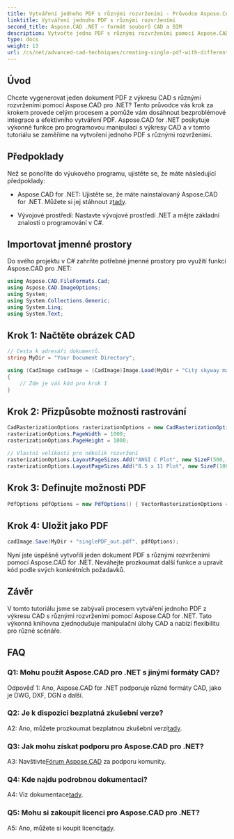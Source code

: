 ```yaml
---
title: Vytváření jednoho PDF s různými rozvrženími - Průvodce Aspose.CAD
linktitle: Vytváření jednoho PDF s různými rozvrženími
second_title: Aspose.CAD .NET – formát souborů CAD a BIM
description: Vytvořte jedno PDF s různými rozvrženími pomocí Aspose.CAD for .NET. Postupujte podle našeho podrobného průvodce pro bezproblémovou integraci a efektivní generování PDF.
type: docs
weight: 13
url: /cs/net/advanced-cad-techniques/creating-single-pdf-with-different-layouts/
---
```

## Úvod

Chcete vygenerovat jeden dokument PDF z výkresu CAD s různými rozvrženími pomocí Aspose.CAD pro .NET? Tento průvodce vás krok za krokem provede celým procesem a pomůže vám dosáhnout bezproblémové integrace a efektivního vytváření PDF. Aspose.CAD for .NET poskytuje výkonné funkce pro programovou manipulaci s výkresy CAD a v tomto tutoriálu se zaměříme na vytvoření jednoho PDF s různými rozvrženími.

## Předpoklady

Než se ponoříte do výukového programu, ujistěte se, že máte následující předpoklady:

-  Aspose.CAD for .NET: Ujistěte se, že máte nainstalovaný Aspose.CAD for .NET. Můžete si jej stáhnout z[tady](https://releases.aspose.com/cad/net/).

- Vývojové prostředí: Nastavte vývojové prostředí .NET a mějte základní znalosti o programování v C#.

## Importovat jmenné prostory

Do svého projektu v C# zahrňte potřebné jmenné prostory pro využití funkcí Aspose.CAD pro .NET:

```csharp
using Aspose.CAD.FileFormats.Cad;
using Aspose.CAD.ImageOptions;
using System;
using System.Collections.Generic;
using System.Linq;
using System.Text;
```

## Krok 1: Načtěte obrázek CAD

```csharp
// Cesta k adresáři dokumentů.
string MyDir = "Your Document Directory";

using (CadImage cadImage = (CadImage)Image.Load(MyDir + "City skyway map.dwg"))
{
    // Zde je váš kód pro krok 1
}
```

## Krok 2: Přizpůsobte možnosti rastrování

```csharp
CadRasterizationOptions rasterizationOptions = new CadRasterizationOptions();
rasterizationOptions.PageWidth = 1000;
rasterizationOptions.PageHeight = 1000;

// Vlastní velikosti pro několik rozvržení
rasterizationOptions.LayoutPageSizes.Add("ANSI C Plot", new SizeF(500, 1000));
rasterizationOptions.LayoutPageSizes.Add("8.5 x 11 Plot", new SizeF(1000, 100));
```

## Krok 3: Definujte možnosti PDF

```csharp
PdfOptions pdfOptions = new PdfOptions() { VectorRasterizationOptions = rasterizationOptions };
```

## Krok 4: Uložit jako PDF

```csharp
cadImage.Save(MyDir + "singlePDF_out.pdf", pdfOptions);
```

Nyní jste úspěšně vytvořili jeden dokument PDF s různými rozvrženími pomocí Aspose.CAD for .NET. Neváhejte prozkoumat další funkce a upravit kód podle svých konkrétních požadavků.

## Závěr

V tomto tutoriálu jsme se zabývali procesem vytváření jednoho PDF z výkresu CAD s různými rozvrženími pomocí Aspose.CAD for .NET. Tato výkonná knihovna zjednodušuje manipulační úlohy CAD a nabízí flexibilitu pro různé scénáře.

## FAQ

### Q1: Mohu použít Aspose.CAD pro .NET s jinými formáty CAD?

Odpověď 1: Ano, Aspose.CAD for .NET podporuje různé formáty CAD, jako je DWG, DXF, DGN a další.

### Q2: Je k dispozici bezplatná zkušební verze?

 A2: Ano, můžete prozkoumat bezplatnou zkušební verzi[tady](https://releases.aspose.com/).

### Q3: Jak mohu získat podporu pro Aspose.CAD pro .NET?

 A3: Navštivte[Fórum Aspose.CAD](https://forum.aspose.com/c/cad/19) za podporu komunity.

### Q4: Kde najdu podrobnou dokumentaci?

 A4: Viz dokumentace[tady](https://reference.aspose.com/cad/net/).

### Q5: Mohu si zakoupit licenci pro Aspose.CAD pro .NET?

 A5: Ano, můžete si koupit licenci[tady](https://purchase.aspose.com/buy).